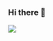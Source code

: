 
### Hi there 👋

<!-- ### Blog posts -->
<!-- BLOG-POST-LIST:START -->
<!-- BLOG-POST-LIST:END -->

<!-- ![GitHub stats](https://github-readme-stats.vercel.app/api?username=duttaANI&show_icons=true&theme=tokyonight) -->

<!--  ## &#x1f4c8; GitHub Stats -->

<a href="https://github.com/duttaANI/duttaANI">
  <img align="center" src="https://github-readme-stats.vercel.app/api?username=duttaANI&theme=dark&icons=true" />
</a>

<!-- <a href="https://github.com/duttaANI/duttaANI">
  <img align="center" src="https://github-readme-stats.vercel.app/api/top-langs/?username=duttaANI&exclude_repo=PythonMagic&langs_count=8&layout=compact&title_color=ffffff&text_color=c9cacc&icon_color=2bbc8a&bg_color=1d1f21" />
</a> -->
